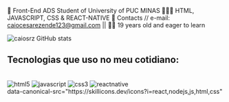 🚀 Front-End ADS Student of University of PUC MINAS
🧑🏻‍💻 HTML, JAVASCRIPT, CSS & REACT-NATIVE
📧 Contacts // e-mail: caiocesarezende123@gmail.com ||
👨🏻 19 years old and eager to learn 

![caiosrz GitHub stats](https://github-readme-stats.vercel.app/api?username=caiosrz&show_icons=true&theme=transparent)

## Tecnologias que uso no meu cotidiano:
<div style='display: inline_block'><br/>
  <img align="center" alt ="html5" src= https://img.shields.io/badge/HTML5-E34F26?style=for-the-badge&logo=html5&logoColor=white />
  <img align="center" alt ="javascript" src= https://img.shields.io/badge/JavaScript-323330?style=for-the-badge&logo=javascript&logoColor=F7DF1E />
  <img align="center" alt ="css3" src= https://img.shields.io/badge/CSS3-1572B6?style=for-the-badge&logo=css3&logoColor=white />
  <img align="center" alt ="reactnative" src= [https://img.shields.io/badge/react-native](https://raw.githubusercontent.com/github/explore/80688e429a7d4ef2fca1e82350fe8e3517d3494d/topics/react-native/react-native.png)  />
</div>
data-canonical-src="https://skillicons.dev/icons?i=react,nodejs,js,html,css"
